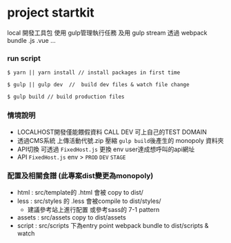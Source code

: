 
# project startkit

local 開發工具包
使用 gulp管理執行任務 及用 gulp stream 透過 webpack bundle .js .vue ...

###  run script

```
$ yarn || yarn install // install packages in first time
```
```
$ gulp || gulp dev  //  build dev files & watch file change
```
```
$ gulp build // build production files
```

### 情境說明

- LOCALHOST開發僅能餵假資料  CALL DEV 可上自己的TEST DOMAIN
- 透過CMS系統 上傳活動代號.zip 壓縮 `gulp build`後產生的 monopoly 資料夾
- API切換 可透過 `FixedHost.js` 更換 env user達成想呼叫的api網址
- API `FixedHost.js`  env > `PROD` `DEV` `STAGE`

###  配置及相關食譜 (此專案dist變更為monopoly)

- html : src/template的 .html 會被 copy to dist/
- less : src/styles 的 .less 會被compile to dist/styles/ 
  * 建議參考站上進行配置  或參考sass的 7-1 pattern  
- assets : src/assets copy to dist/assets
- script :  src/scripts 下為entry point  webpack bundle to dist/scripts & watch 